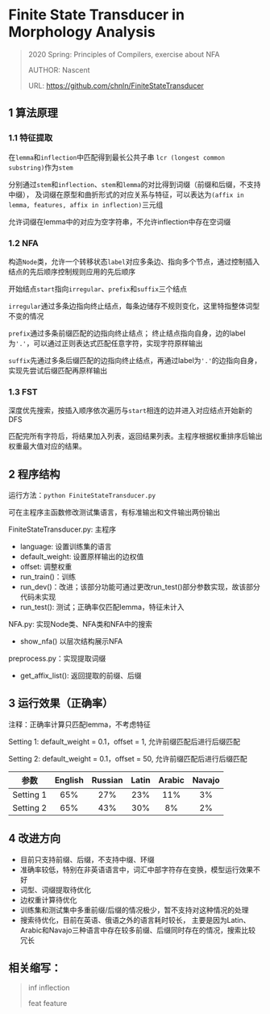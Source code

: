# Finite State Transducer in Morphology Analysis
> 2020 Spring: Principles of Compilers, exercise about NFA
>
> AUTHOR: Nascent
>
> URL: https://github.com/chnln/FiniteStateTransducer

## 1 算法原理
### 1.1 特征提取
在`lemma`和`inflection`中匹配得到最长公共子串 `lcr (longest common substring)`作为`stem`

分别通过`stem`和`inflection`、`stem`和`lemma`的对比得到词缀（前缀和后缀，不支持中缀），
及词缀在原型和曲折形式的对应关系与特征，可以表达为`(affix in lemma, features, affix in inflection)`三元组

允许词缀在lemma中的对应为空字符串，不允许inflection中存在空词缀
### 1.2 NFA
构造`Node`类，允许一个转移状态`label`对应多条边、指向多个节点，通过控制插入结点的先后顺序控制规则应用的先后顺序

开始结点`start`指向`irregular`、`prefix`和`suffix`三个结点

`irregular`通过多条边指向终止结点，每条边储存不规则变化，这里特指整体词型不变的情况

`prefix`通过多条前缀匹配的边指向终止结点；
终止结点指向自身，边的label为`'.'`，可以通过正则表达式匹配任意字符，实现字符原样输出

`suffix`先通过多条后缀匹配的边指向终止结点，再通过label为`'.'`的边指向自身，实现先尝试后缀匹配再原样输出
### 1.3 FST
深度优先搜索，按插入顺序依次遍历与`start`相连的边并进入对应结点开始新的DFS

匹配完所有字符后，将结果加入列表，返回结果列表。主程序根据权重排序后输出权重最大值对应的结果。
## 2 程序结构
运行方法：`python FiniteStateTransducer.py`

可在主程序主函数修改测试集语言，有标准输出和文件输出两份输出

FiniteStateTransducer.py: 主程序
- language: 设置训练集的语言
- default_weight: 设置原样输出的边权值
- offset: 调整权重
- run_train()：训练
- run_dev()：改进；该部分功能可通过更改run_test()部分参数实现，故该部分代码未实现
- run_test(): 测试；正确率仅匹配lemma，特征未计入

NFA.py: 实现Node类、NFA类和NFA中的搜索
- show_nfa() 以层次结构展示NFA

preprocess.py：实现提取词缀
- get_affix_list(): 返回提取的前缀、后缀

## 3 运行效果（正确率）
注释：正确率计算只匹配lemma，不考虑特征

Setting 1: default_weight = 0.1，offset = 1, 允许前缀匹配后进行后缀匹配

Setting 2: default_weight = 0.1，offset = 50, 允许前缀匹配后进行后缀匹配

|  参数   | English  |  Russian | Latin | Arabic | Navajo |
|  :----:  | :----:  | :----: |   :----:  | :----:  | :----: |
| Setting 1  | 65% |  27%  | 23%  | 11% | 3% |
| Setting 2  | 65% |  43%  | 30%  | 8% | 2% |

## 4 改进方向
- 目前只支持前缀、后缀，不支持中缀、环缀
- 准确率较低，特别在非英语语言中，词汇中部字符存在变换，模型运行效果不好
- 词型、词缀提取待优化
- 边权重计算待优化
- 训练集和测试集中多重前缀/后缀的情况极少，暂不支持对这种情况的处理
- 搜索待优化，目前在英语、俄语之外的语言耗时较长，
主要是因为Latin、Arabic和Navajo三种语言中存在较多前缀、后缀同时存在的情况，搜索比较冗长

## 相关缩写：
> inf inflection
>
> feat feature